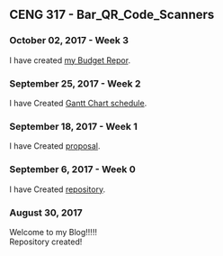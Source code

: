 
CENG 317 - Bar_QR_Code_Scanners
-------------

### October 02, 2017 - Week 3
I have created [my Budget Repor](https://github.com/VinoU/Bar-QR-code-scanners/blob/master/Parts%20Budget%20Vino%20Uthayakumar.xlsx).

### September 25, 2017 - Week 2

I have Created [Gantt Chart schedule](https://github.com/VinoU/Bar-QR-code-scanners/blob/master/Vino%20Uthayakumar_Project%20Schedule.mpp).  


### September 18, 2017 - Week 1

 I have Created [proposal](https://github.com/VinoU/Bar-QR-code-scanners/blob/master/vino_%20proposal.xlsx).

### September 6, 2017 - Week 0

I have Created [repository](https://github.com/VinoU/Bar-QR-code-scanners).

### August 30, 2017 

Welcome to my Blog!!!!!  
                                                 Repository created!
